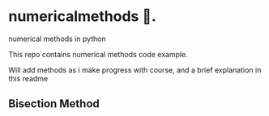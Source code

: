 # numericalmethods 🧮.
numerical methods in python 

This repo contains numerical methods code example.

Will add methods as i make progress with course, and a brief explanation in this readme
## Bisection Method

